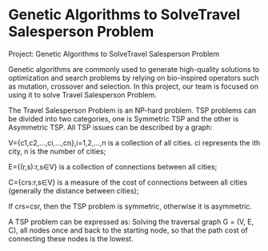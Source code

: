 # Genetic Algorithms to SolveTravel Salesperson Problem
Project: Genetic Algorithms to SolveTravel Salesperson Problem

Genetic algorithms are commonly used to generate high-quality solutions to
optimization and search problems by relying on bio-inspired operators such as
mutation, crossover and selection. In this project, our team is focused on using
it to solve Travel Salesperson Problem.

The Travel Salesperson Problem is an NP-hard problem. TSP problems can
be divided into two categories, one is Symmetric TSP and the other is
Asymmetric TSP. All TSP issues can be described by a graph:

V={c1,c2,...,ci,...,cn},i=1,2,...,n is a collection of all cities. ci represents the ith
city, n is the number of cities;

E={(r,s):r,s∈V} is a collection of connections between all cities;

C={crs:r,s∈V} is a measure of the cost of connections between all cities
(generally the distance between cities);

If crs=csr, then the TSP problem is symmetric, otherwise it is asymmetric.

A TSP problem can be expressed as: Solving the traversal graph G = (V, E, C),
all nodes once and back to the starting node, so that the path cost of connecting
these nodes is the lowest.
